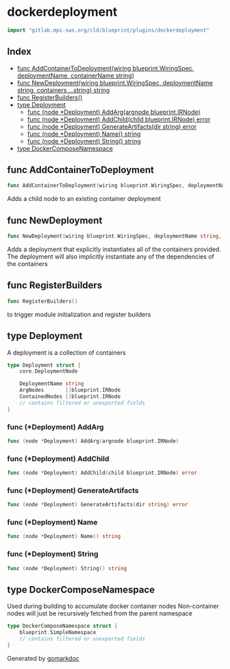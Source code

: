 <!-- Code generated by gomarkdoc. DO NOT EDIT -->

# dockerdeployment

```go
import "gitlab.mpi-sws.org/cld/blueprint/plugins/dockerdeployment"
```

## Index

- [func AddContainerToDeployment\(wiring blueprint.WiringSpec, deploymentName, containerName string\)](<#AddContainerToDeployment>)
- [func NewDeployment\(wiring blueprint.WiringSpec, deploymentName string, containers ...string\) string](<#NewDeployment>)
- [func RegisterBuilders\(\)](<#RegisterBuilders>)
- [type Deployment](<#Deployment>)
  - [func \(node \*Deployment\) AddArg\(argnode blueprint.IRNode\)](<#Deployment.AddArg>)
  - [func \(node \*Deployment\) AddChild\(child blueprint.IRNode\) error](<#Deployment.AddChild>)
  - [func \(node \*Deployment\) GenerateArtifacts\(dir string\) error](<#Deployment.GenerateArtifacts>)
  - [func \(node \*Deployment\) Name\(\) string](<#Deployment.Name>)
  - [func \(node \*Deployment\) String\(\) string](<#Deployment.String>)
- [type DockerComposeNamespace](<#DockerComposeNamespace>)


<a name="AddContainerToDeployment"></a>
## func AddContainerToDeployment

```go
func AddContainerToDeployment(wiring blueprint.WiringSpec, deploymentName, containerName string)
```

Adds a child node to an existing container deployment

<a name="NewDeployment"></a>
## func NewDeployment

```go
func NewDeployment(wiring blueprint.WiringSpec, deploymentName string, containers ...string) string
```

Adds a deployment that explicitly instantiates all of the containers provided. The deployment will also implicitly instantiate any of the dependencies of the containers

<a name="RegisterBuilders"></a>
## func RegisterBuilders

```go
func RegisterBuilders()
```

to trigger module initialization and register builders

<a name="Deployment"></a>
## type Deployment

A deployment is a collection of containers

```go
type Deployment struct {
    core.DeploymentNode

    DeploymentName string
    ArgNodes       []blueprint.IRNode
    ContainedNodes []blueprint.IRNode
    // contains filtered or unexported fields
}
```

<a name="Deployment.AddArg"></a>
### func \(\*Deployment\) AddArg

```go
func (node *Deployment) AddArg(argnode blueprint.IRNode)
```



<a name="Deployment.AddChild"></a>
### func \(\*Deployment\) AddChild

```go
func (node *Deployment) AddChild(child blueprint.IRNode) error
```



<a name="Deployment.GenerateArtifacts"></a>
### func \(\*Deployment\) GenerateArtifacts

```go
func (node *Deployment) GenerateArtifacts(dir string) error
```



<a name="Deployment.Name"></a>
### func \(\*Deployment\) Name

```go
func (node *Deployment) Name() string
```



<a name="Deployment.String"></a>
### func \(\*Deployment\) String

```go
func (node *Deployment) String() string
```



<a name="DockerComposeNamespace"></a>
## type DockerComposeNamespace

Used during building to accumulate docker container nodes Non\-container nodes will just be recursively fetched from the parent namespace

```go
type DockerComposeNamespace struct {
    blueprint.SimpleNamespace
    // contains filtered or unexported fields
}
```

Generated by [gomarkdoc](<https://github.com/princjef/gomarkdoc>)
